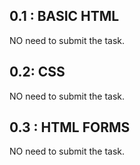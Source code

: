 ## 0.1 : BASIC HTML 
NO need to submit the task. 

## 0.2: CSS
NO need to submit the task. 

## 0.3 : HTML FORMS 
NO need to submit the task. 
